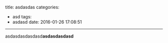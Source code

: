 title: asdasdas
categories:
  - asd
tags:
  - asdasd
date: 2016-01-26 17:08:51
---
asdasdasdasdasd**asdasdasdasd**
